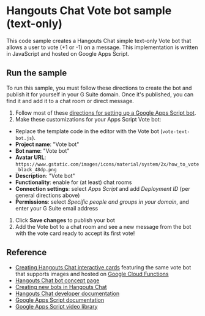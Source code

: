 # Hangouts Chat Vote bot sample (text-only)

This code sample creates a Hangouts Chat simple text-only Vote bot that
allows a user to vote (+1 or -1) on a message. This implementation is
written in JavaScript and hosted on Google Apps Script.

## Run the sample

To run this sample, you must follow these directions to create the bot
and publish it for yourself in your G Suite domain. Once it's published,
you can find it and add it to a chat room or direct message.

1. Follow most of these [directions for setting up a Google Apps Script
  bot](http://developers.google.com/hangouts/chat/quickstart/apps-script-bot).
1. Make these customizations for your Apps Script Vote bot:
  - Replace the template code in the editor with the Vote bot (`vote-text-bot.js`).
  - **Project name**: "Vote bot"
  - **Bot name**: "Vote bot"
  - **Avatar URL**: `https://www.gstatic.com/images/icons/material/system/2x/how_to_vote_black_48dp.png`
  - **Description**: "Vote bot"
  - **Functionality**: enable for (at least) chat rooms
  - **Connection settings**: select _Apps Script_ and add _Deployment ID_ (per general directions above)
  - **Permissions**: select _Specific people and groups in your domain_, and enter your G Suite email address
1. Click **Save changes** to publish your bot
1. Add the Vote bot to a chat room and see a new message from the bot with
  the vote card ready to accept its first vote!

## Reference

- [Creating Hangouts Chat interactive cards](https://developers.google.com/hangouts/chat/how-tos/cards-onclick) featuring the same vote bot that supports images and hosted on [Google Cloud Functions](https://cloud.google.com/functions)
- [Hangouts Chat bot concept page](https://developers.google.com/hangouts/chat/concepts/bots)
- [Creating new bots in Hangouts Chat](https://developers.google.com/hangouts/chat/how-tos/bots-develop)
- [Hangouts Chat developer documentation](https://developers.google.com/hangouts/chat)
- [Google Apps Script documentation](https://developers.google.com/apps-script)
- [Google Apps Script video library](https://developers.google.com/apps-script/guides/videos)
